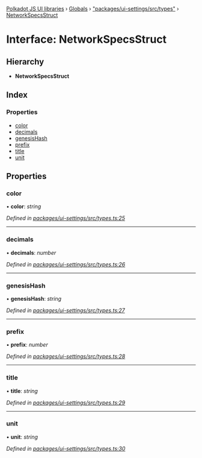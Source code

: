 [Polkadot JS UI libraries](../README.md) › [Globals](../globals.md) › ["packages/ui-settings/src/types"](../modules/_packages_ui_settings_src_types_.md) › [NetworkSpecsStruct](_packages_ui_settings_src_types_.networkspecsstruct.md)

# Interface: NetworkSpecsStruct

## Hierarchy

* **NetworkSpecsStruct**

## Index

### Properties

* [color](_packages_ui_settings_src_types_.networkspecsstruct.md#color)
* [decimals](_packages_ui_settings_src_types_.networkspecsstruct.md#decimals)
* [genesisHash](_packages_ui_settings_src_types_.networkspecsstruct.md#genesishash)
* [prefix](_packages_ui_settings_src_types_.networkspecsstruct.md#prefix)
* [title](_packages_ui_settings_src_types_.networkspecsstruct.md#title)
* [unit](_packages_ui_settings_src_types_.networkspecsstruct.md#unit)

## Properties

###  color

• **color**: *string*

*Defined in [packages/ui-settings/src/types.ts:25](https://github.com/polkadot-js/ui/blob/0bffc7af/packages/ui-settings/src/types.ts#L25)*

___

###  decimals

• **decimals**: *number*

*Defined in [packages/ui-settings/src/types.ts:26](https://github.com/polkadot-js/ui/blob/0bffc7af/packages/ui-settings/src/types.ts#L26)*

___

###  genesisHash

• **genesisHash**: *string*

*Defined in [packages/ui-settings/src/types.ts:27](https://github.com/polkadot-js/ui/blob/0bffc7af/packages/ui-settings/src/types.ts#L27)*

___

###  prefix

• **prefix**: *number*

*Defined in [packages/ui-settings/src/types.ts:28](https://github.com/polkadot-js/ui/blob/0bffc7af/packages/ui-settings/src/types.ts#L28)*

___

###  title

• **title**: *string*

*Defined in [packages/ui-settings/src/types.ts:29](https://github.com/polkadot-js/ui/blob/0bffc7af/packages/ui-settings/src/types.ts#L29)*

___

###  unit

• **unit**: *string*

*Defined in [packages/ui-settings/src/types.ts:30](https://github.com/polkadot-js/ui/blob/0bffc7af/packages/ui-settings/src/types.ts#L30)*
